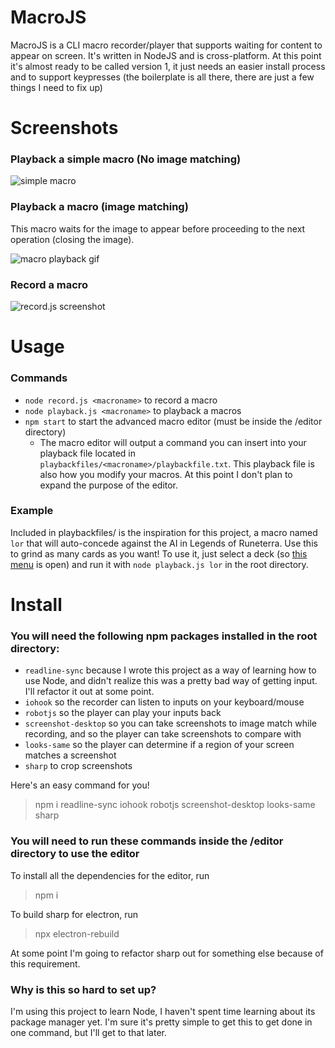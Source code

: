 # MacroJS
MacroJS is a CLI macro recorder/player that supports waiting for content to appear on screen. It's written in NodeJS and is cross-platform. At this point it's almost ready to be called version 1, it just needs an easier install process and to support keypresses (the boilerplate is all there, there are just a few things I need to fix up)

# Screenshots

### Playback a simple macro (No image matching)

![simple macro](https://s5.gifyu.com/images/2020-02-17_23-50-14.gif)

### Playback a macro (image matching)

This macro waits for the image to appear before proceeding to the next operation (closing the image).

![macro playback gif](https://s5.gifyu.com/images/2020-02-17_23-47-57.gif)

### Record a macro

![record.js screenshot](https://i.imgur.com/hBSvVyo.png)

# Usage

### Commands

- `node record.js <macroname>` to record a macro
- `node playback.js <macroname>` to playback a macros
- `npm start` to start the advanced macro editor (must be inside the /editor directory)
  - The macro editor will output a command you can insert into your playback file located in `playbackfiles/<macroname>/playbackfile.txt`. This playback file is also how you modify your macros. At this point I don't plan to expand the purpose of the editor.
  
### Example

Included in playbackfiles/ is the inspiration for this project, a macro named `lor` that will auto-concede against the AI in Legends of Runeterra. Use this to grind as many cards as you want! To use it, just select a deck (so [this menu](https://i.imgur.com/cco8yvj.png) is open) and run it with `node playback.js lor` in the root directory.

# Install 

### You will need the following npm packages installed in the root directory:

- `readline-sync` because I wrote this project as a way of learning how to use Node, and didn't realize this was a pretty bad way of getting input. I'll refactor it out at some point.
- `iohook` so the recorder can listen to inputs on your keyboard/mouse
- `robotjs` so the player can play your inputs back
- `screenshot-desktop` so you can take screenshots to image match while recording, and so the player can take screenshots to compare with 
- `looks-same` so the player can determine if a region of your screen matches a screenshot
- `sharp` to crop screenshots

Here's an easy command for you!

> npm i readline-sync iohook robotjs screenshot-desktop looks-same sharp

### You will need to run these commands inside the /editor directory to use the editor

To install all the dependencies for the editor, run

> npm i

To build sharp for electron, run

> npx electron-rebuild

At some point I'm going to refactor sharp out for something else because of this requirement.

### Why is this so hard to set up? 
I'm using this project to learn Node, I haven't spent time learning about its package manager yet. I'm sure it's pretty simple to get this to get done in one command, but I'll get to that later.
